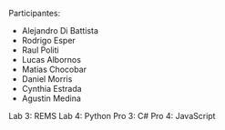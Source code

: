 Participantes:

- Alejandro Di Battista
- Rodrigo Esper
- Raul Politi
- Lucas Albornos
- Matias Chocobar
- Daniel Morris
- Cynthia Estrada
- Agustin Medina



Lab 3: REMS
Lab 4: Python
Pro 3: C#
Pro 4: JavaScript

